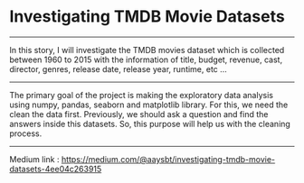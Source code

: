 # Investigating TMDB Movie Datasets


---

In this story, I will investigate the TMDB movies dataset which is collected between 1960 to 2015 with the information of title, budget, revenue, cast, director, genres, release date, release year, runtime, etc …

---

The primary goal of the project is making the exploratory data analysis using numpy, pandas, seaborn and matplotlib library. For this, we need the clean the data first. Previously, we should ask a question and find the answers inside this datasets. So, this purpose will help us with the cleaning process.

---
Medium link : https://medium.com/@aaysbt/investigating-tmdb-movie-datasets-4ee04c263915

